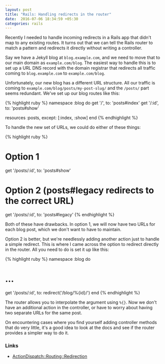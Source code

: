 ```yaml
---
layout: post
title: "Rails: Handling redirects in the router"
date:  2016-07-06 18:34:59 +05:30
categories: rails
---
```


Recently I needed to handle incoming redirects in a Rails app
that didn't map to any existing routes.
It turns out that we can tell the Rails router
to match a pattern and redirects it directly
without writing a controller.

Say we have a Jekyll blog at `blog.example.com`,
and we need to move that to our main domain as `example.com/blog`.
The easiest way to handle this is to set up a URL DNS record
with the domain registrar that redirects
all traffic coming to `blog.example.com` to `example.com/blog`.

Unfortunately, our new blog has a different URL structure.
All our traffic is coming to `example.com/blog/posts/my-post-slug/`
and the `/posts/` part seems redundant.
We've set up our blog routes like this:

{% highlight ruby %}
namespace :blog do
  get '/',    to: 'posts#index'
  get '/:id', to: 'posts#show'

  resources :posts, except: [:index, :show]
end
{% endhighlight %}

To handle the new set of URLs, we could do either of these things:

{% highlight ruby %}
# Option 1
get '/posts/:id', to: 'posts#show'

# Option 2 (posts#legacy redirects to the correct URL)
get '/posts/:id', to: 'posts#legacy'
{% endhighlight %}

Both of these have drawbacks.
In option 1, we will now have two URLs for each blog post,
which we don't want to have to maintain.

Option 2 is better, but we're needlessly adding another action
just to handle a simple redirect.
This is where I came across the option to redirect directly in the router.
All you need to do is set it up like this:

{% highlight ruby %}
namespace :blog do
  # ...
  get '/posts/:id', to: redirect('/blog/%{id}/')
end
{% endhighlight %}

The router allows you to interpolate the argument using `%{}`.
Now we don't have an additional action in the controller,
or have to worry about having two separate URLs for the same post.

On encountering cases where you find yourself adding controller methods
that do very little, it's a good idea to look at the docs
and see if the router provides a simpler way to do it.

### Links

- [ActionDispatch::Routing::Redirection](http://api.rubyonrails.org/classes/ActionDispatch/Routing/Redirection.html)
